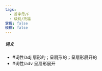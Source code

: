 ```yaml
---
tags:
  - 首字母/F
  - 级别/托福
掌握: false
模糊: false
---
```

##### 词义
- #词性/adj  扇形的；呈扇形的；呈扇形展开的
- #词性/adv  呈扇形展开

